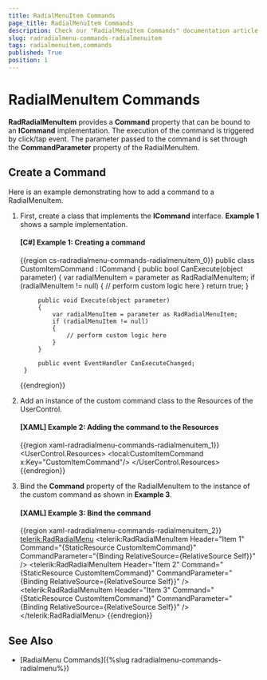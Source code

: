 ```yaml
---
title: RadialMenuItem Commands
page_title: RadialMenuItem Commands
description: Check our "RadialMenuItem Commands" documentation article for the RadRadialMenu WPF control.
slug: radradialmenu-commands-radialmenuitem
tags: radialmenuitem,commands
published: True
position: 1
---
```


# RadialMenuItem Commands

__RadRadialMenuItem__ provides a __Command__ property that can be bound to an __ICommand__ implementation. The execution of the command is triggered by click/tap event. The parameter passed to the command is set through the __CommandParameter__ property of the RadialMenuItem.        

## Create a Command

Here is an example demonstrating how to add a command to a RadialMenuItem.

1. First, create a class that implements the __ICommand__ interface. __Example 1__ shows a sample implementation.          

	#### __[C#] Example 1: Creating a command__

	{{region cs-radradialmenu-commands-radialmenuitem_0}}
		public class CustomItemCommand : ICommand
		{
		    public bool CanExecute(object parameter)
		    {
		        var radialMenuItem = parameter as RadRadialMenuItem;
		        if (radialMenuItem != null)
		        {
		            // perform custom logic here
		        }
		        return true;
		    }
		
		    public void Execute(object parameter)
		    {
		        var radialMenuItem = parameter as RadRadialMenuItem;
		        if (radialMenuItem != null)
		        {
		            // perform custom logic here                
		        }
		    }
		
		    public event EventHandler CanExecuteChanged;
		}
	{{endregion}}

1. Add an instance of the custom command class to the Resources of the UserControl.

	#### __[XAML] Example 2: Adding the command to the Resources__

	{{region xaml-radradialmenu-commands-radialmenuitem_1}}
		<UserControl.Resources>
		    <local:CustomItemCommand x:Key="CustomItemCommand"/>
		</UserControl.Resources>
	{{endregion}}

1. Bind the __Command__ property of the RadialMenuItem to the instance of the custom command as shown in __Example 3__.          

	#### __[XAML] Example 3: Bind the command__

	{{region xaml-radradialmenu-commands-radialmenuitem_2}}
		<telerik:RadRadialMenu>
		    <telerik:RadRadialMenuItem Header="Item 1" Command="{StaticResource CustomItemCommand}" 
		    CommandParameter="{Binding RelativeSource={RelativeSource Self}}" />
		    <telerik:RadRadialMenuItem Header="Item 2" Command="{StaticResource CustomItemCommand}" 
		    CommandParameter="{Binding RelativeSource={RelativeSource Self}}" />
		    <telerik:RadRadialMenuItem Header="Item 3" Command="{StaticResource CustomItemCommand}" 
		    CommandParameter="{Binding RelativeSource={RelativeSource Self}}" />
		</telerik:RadRadialMenu>
	{{endregion}}

## See Also

 * [RadialMenu Commands]({%slug radradialmenu-commands-radialmenu%})
